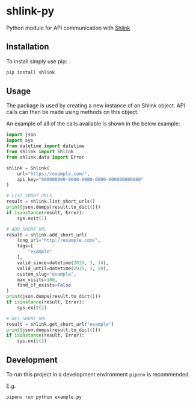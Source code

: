 # shlink-py
Python module for API communication with [Shlink](https://shlink.io)

## Installation
To install simply use pip:

```bash
pip install shlink
```

## Usage
The package is used by creating a new instance of an Shlink object. API calls can then be made using methods on this object.

An example of all of the calls available is shown in the below example:

```python
import json
import sys
from datetime import datetime
from shlink import Shlink
from shlink.data import Error

shlink = Shlink(
    url="https://example.com/",
    api_key="000000000-0000-0000-0000-000000000000"
)

# LIST_SHORT_URLS
result = shlink.list_short_urls()
print(json.dumps(result.to_dict()))
if isinstance(result, Error):
    sys.exit(1)

# ADD_SHORT_URL
result = shlink.add_short_url(
    long_url="http://example.com/",
    tags=[
        "example"
    ],
    valid_since=datetime(2019, 3, 14),
    valid_until=datetime(2019, 3, 20),
    custom_slug="example",
    max_visits=100,
    find_if_exists=False
)
print(json.dumps(result.to_dict()))
if isinstance(result, Error):
    sys.exit(2)

# GET_SHORT_URL
result = shlink.get_short_url("example")
print(json.dumps(result.to_dict()))
if isinstance(result, Error):
    sys.exit(3)
```

## Development
To run this project in a development environment `pipenv` is recommended.

E.g.
```bash
pipenv run python example.py
```
